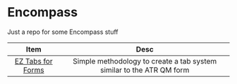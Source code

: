 # Encompass
Just a repo for some Encompass stuff

| Item | Desc | 
| :---: | :---: | 
| [EZ Tabs for Forms](./Input_Form_EZ_Tabs/README.md) | Simple methodology to create a tab system similar to the ATR QM form |

